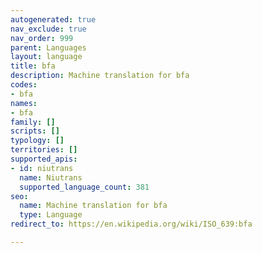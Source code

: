 ```yaml
---
autogenerated: true
nav_exclude: true
nav_order: 999
parent: Languages
layout: language
title: bfa
description: Machine translation for bfa
codes:
- bfa
names:
- bfa
family: []
scripts: []
typology: []
territories: []
supported_apis:
- id: niutrans
  name: Niutrans
  supported_language_count: 381
seo:
  name: Machine translation for bfa
  type: Language
redirect_to: https://en.wikipedia.org/wiki/ISO_639:bfa

---
```


